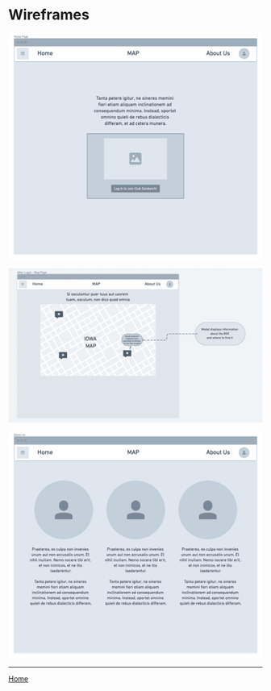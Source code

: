 # Wireframes

![Home Page](wireframes/HomePage.png)

![Map Page](wireframes/MapPage.png)

![About Us Page](wireframes/AboutUs.png)

_____

[Home](https://projectsandwich.github.io/301-ProjectPlanning/)
